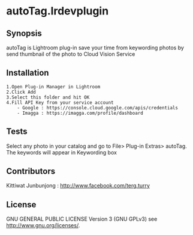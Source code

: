 # autoTag.lrdevplugin
## Synopsis

autoTag is Lightroom plug-in save your time from keywording photos by send thumbnail of the photo to Cloud Vision Service

## Installation

	1.Open Plug-in Manager in Lightroom
	2.Click Add
	3.Select this folder and hit OK
	4.Fill API Key from your service account
		- Google : https://console.cloud.google.com/apis/credentials
		- Imagga : https://imagga.com/profile/dashboard

		
## Tests

Select any photo in your catalog and go to  File> Plug-in Extras> autoTag.
The keywords will appear in Keywording box
	
	
## Contributors

Kittiwat Junbunjong : http://www.facebook.com/terg.turry
	
	
## License

GNU GENERAL PUBLIC LICENSE Version 3 (GNU GPLv3) see <http://www.gnu.org/licenses/>.